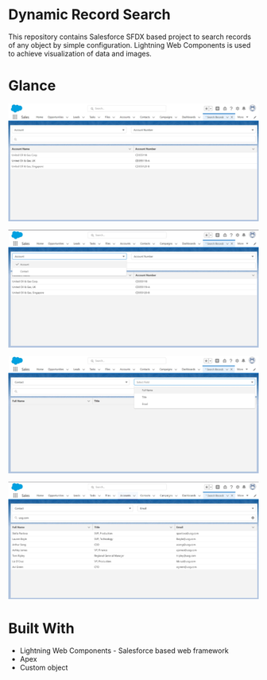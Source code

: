 # Dynamic Record Search

This repository contains Salesforce SFDX based project to search records of any object by simple configuration. Lightning Web Components is used to achieve visualization of data and images.

# Glance

![](Documents/DynamicRecordSearch1.jpg)

![](Documents/DynamicRecordSearch2.jpg)

![](Documents/DynamicRecordSearch3.jpg)

![](Documents/DynamicRecordSearch4.jpg)


# Built With
* Lightning Web Components - Salesforce based web framework
* Apex
* Custom object
